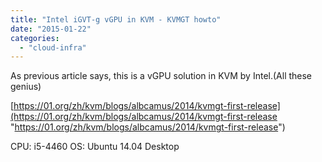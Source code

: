 ```yaml
---
title: "Intel iGVT-g vGPU in KVM - KVMGT howto"
date: "2015-01-22"
categories: 
  - "cloud-infra"
---
```


As previous article says, this is a vGPU solution in KVM by Intel.(All these genius)

[https://01.org/zh/kvm/blogs/albcamus/2014/kvmgt-first-release](https://01.org/zh/kvm/blogs/albcamus/2014/kvmgt-first-release "https://01.org/zh/kvm/blogs/albcamus/2014/kvmgt-first-release")

CPU: i5-4460 OS: Ubuntu 14.04 Desktop

